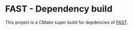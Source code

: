 # FAST - Dependency build

This project is a CMake super build for depdencies of [FAST](https://github.com/smistad/FAST/).
